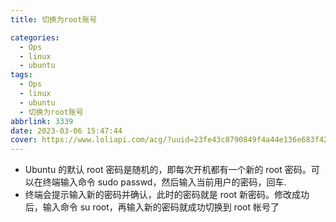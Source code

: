 ```yaml
---
title: 切换为root账号

categories:
  - Ops
  - linux
  - ubuntu
tags:
  - Ops
  - linux
  - ubuntu
  - 切换为root账号
abbrlink: 3339
date: 2023-03-06 15:47:44
cover: https://www.loliapi.com/acg/?uuid=23fe43c8790849f4a44e136e683f424c
---
```


- Ubuntu 的默认 root 密码是随机的，即每次开机都有一个新的 root 密码。可以在终端输入命令 sudo passwd，然后输入当前用户的密码，回车.
- 终端会提示输入新的密码并确认，此时的密码就是 root 新密码。修改成功后，输入命令 su root，再输入新的密码就成功切换到 root 帐号了